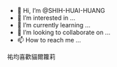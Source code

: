 - 👋 Hi, I’m @SHIH-HUAI-HUANG
- 👀 I’m interested in ...
- 🌱 I’m currently learning ...
- 💞️ I’m looking to collaborate on ...
- 📫 How to reach me ...

祐均喜歡貓爾籮莉

<!---
SHIH-HUAI-HUANG/SHIH-HUAI-HUANG is a ✨ special ✨ repository because its `README.md` (this file) appears on your GitHub profile.
You can click the Preview link to take a look at your changes.
--->
